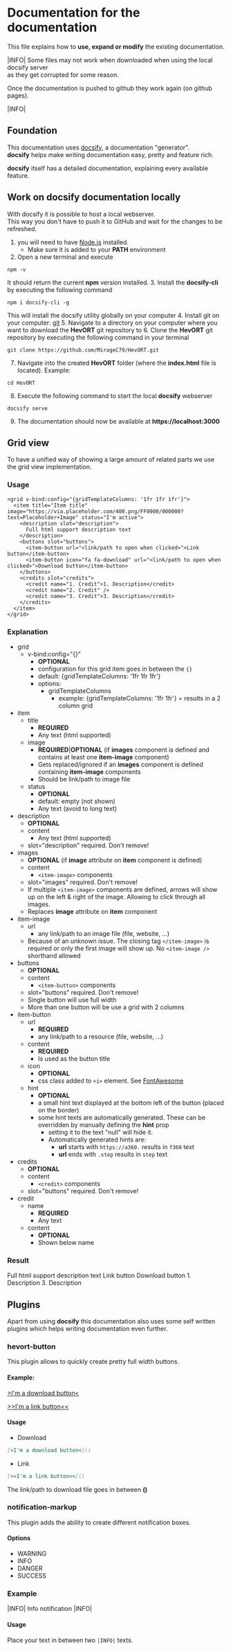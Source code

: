 # Documentation for the documentation

This file explains how to **use, expand or modify** the existing documentation.

|INFO|
Some files may not work when downloaded when using the local docsify server<br>
as they get corrupted for some reason.   

Once the documentation is pushed to github they work again (on github pages).

|INFO|

## Foundation

This documentation uses [docsify](https://docsify.js.org/), a documentation "generator".  
**docsify** helps make writing documentation easy, pretty and feature rich.

**docsify** itself has a detailed documentation, explaining every available feature.

## Work on docsify documentation locally

With docsify it is possible to host a local webserver.  
This way you don't have to push it to GitHub and wait for the changes to be refreshed.

1. you will need to have [Node.js](https://nodejs.org/en/download/) installed.
   - Make sure it is added to your **PATH** environment
2. Open a new terminal and execute
````shell
npm -v
````
It should return the current **npm** version installed.
3. Install the **docsify-cli** by executing the following command
````shell
npm i docsify-cli -g
````
This will install the docsify utility globally on your computer
4. Install git on your computer: [git](https://git-scm.com/downloads)
5. Navigate to a directory on your computer where you want to download the **HevORT** git repository to
6. Clone the **HevORT** git repository by executing the following command in your terminal
````shell
git clone https://github.com/MirageC79/HevORT.git
````
7. Navigate into the created **HevORT** folder (where the **index.html** file is located). Example:
````shell
cd HevORT
````
8. Execute the following command to start the local **docsify** webserver
````shell
docsify serve
````
9. The documentation should now be available at **https://localhost:3000**

## Grid view

To have a unified way of showing a large amount of related parts we use the grid view implementation.

### Usage
````vue
<grid v-bind:config="{gridTemplateColumns: '1fr 1fr 1fr'}">
  <item title="Item title" image="https://via.placeholder.com/400.png/FF0000/000000?text=Placeholder+Image" status="I'm active">
    <description slot="description">
      Full html support description text
    </description>
    <buttons slot="buttons">
      <item-button url="<link/path to open when clicked>">Link button</item-button>
      <item-button icon="fa fa-download" url="<link/path to open when clicked>">Download button</item-button>
    </buttons>
    <credits slot="credits">
      <credit name="1. Credit">1. Description</credit>
      <credit name="2. Credit" />
      <credit name="3. Credit">3. Description</credit>
    </credits>
  </item>
</grid>
````

### Explanation

- grid
  - v-bind:config="{}"
    - **OPTIONAL**
    - configuration for this grid item goes in between the ``{}``
    - default: {gridTemplateColumns: '1fr 1fr 1fr'}
    - options:
      - gridTemplateColumns
        - example: {gridTemplateColumns: '1fr 1fr'} = results in a 2 column grid
- item
  - title
    - **REQUIRED**
    - Any text (html supported)
  - image
    - **REQUIRED**|**OPTIONAL** (if **images** component is defined and contains at least one **item-image** component)
    - Gets replaced/ignored if an **images** component is defined containing **item-image** components
    - Should be link/path to image file
  - status
    - **OPTIONAL**
    - default: empty (not shown)
    - Any text (avoid to long text)
- description
  - **OPTIONAL**
  - content
    - Any text (html supported)
  - slot="description" required. Don't remove!
- images
  - **OPTIONAL** (if **image** attribute on **item** component is defined)
  - content
    - ``<item-image>`` components
  - slot="images" required. Don't remove!
  - If multiple ``<item-image>`` components are defined, arrows will show up on the left & right of the image. 
    Allowing to click through all images.
  - Replaces **image** attribute on **item** component
- item-image
  - url
    - any link/path to an image file (file, website, ...)
  - Because of an unknown issue. The closing tag ``</item-image>`` is required or only the first image will show up.
    No ``<item-image />`` shorthand allowed
- buttons
  - **OPTIONAL**
  - content
    - ``<item-button>`` components
  - slot="buttons" required. Don't remove!
  - Single button will use full width
  - More than one button will be use a grid with 2 columns
- item-button
  - url
    - **REQUIRED**
    - any link/path to a resource (file, website, ...)
  - content
    - **REQUIRED**
    - Is used as the button title
  - icon
    - **OPTIONAL**
    - css class added to ``<i>`` element. See [FontAwesome](https://fontawesome.com/icons)
  - hint
    - **OPTIONAL**
    - a small hint text displayed at the bottom left of the button (placed on the border)
    - some hint texts are automatically generated. These can be overridden by manually defining the **hint** prop
      - setting it to the text "null" will hide it.
      - Automatically generated hints are:
        - **url** starts with `https://a360.` results in ``f360`` text
        - **url** ends with `.step` results in ``step`` text
- credits
  - **OPTIONAL**
  - content
    - ``<credit>`` components
  - slot="buttons" required. Don't remove!
- credit
  - name
    - **REQUIRED**
    - Any text
  - content
    - **OPTIONAL**
    - Shown below name
### Result

<grid v-bind:config="{gridTemplateColumns: '1fr 1fr 1fr'}">
  <item title="Item title" image="https://via.placeholder.com/400.png/FF0000/000000?text=Placeholder+Image" status="I'm active">
    <description slot="description">
      Full html support description text
    </description>
    <buttons slot="buttons">
      <item-button url="<link/path to open when clicked>">Link button</item-button>
      <item-button icon="fa fa-download" url="<link/path to open when clicked>">Download button</item-button>
    </buttons>
    <credits slot="credits">
      <credit name="1. Credit">1. Description</credit>
      <credit name="2. Credit" />
      <credit name="3. Credit">3. Description</credit>
    </credits>
  </item>
</grid>

## Plugins

Apart from using **docsify** this documentation also uses some self written   
plugins which helps writing documentation even further.

### hevort-button

This plugin allows to quickly create pretty full width buttons.

#### Example:

[>I'm a download button<](#)

[>>I'm a link button<<](#)

#### Usage
- Download
````markdown
[>I'm a download button<]()
````
- Link
````markdown
[>>I'm a link button<<]()
````

The link/path to download file goes in between **()**

### notification-markup

This plugin adds the ability to create different notification boxes.

#### Options
- WARNING
- INFO
- DANGER
- SUCCESS

### Example
|INFO|
Info notification
|INFO|

#### Usage

Place your text in between two ``|INFO|`` texts.